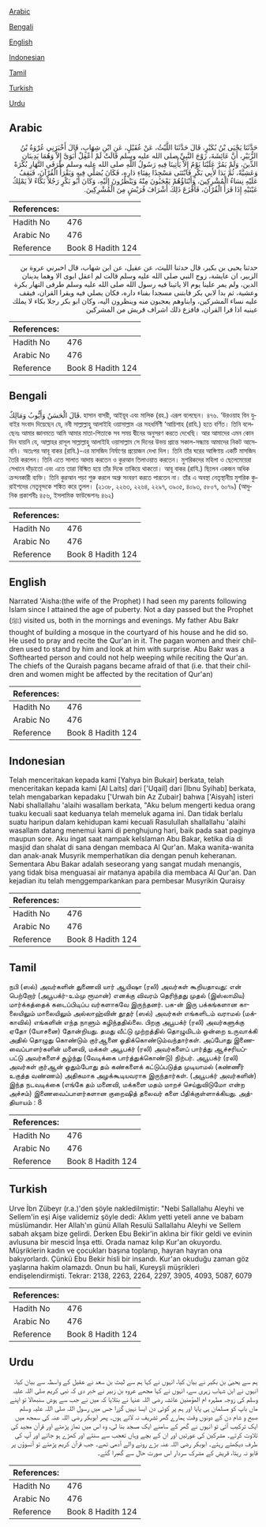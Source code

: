 [Arabic](#arabic)

[Bengali](#bengali)

[English](#english)

[Indonesian](#indonesian)

[Tamil](#tamil)

[Turkish](#turkish)

[Urdu](#urdu)

## Arabic


<div dir="rtl" lang="ar" style={{fontSize:'larger',backgroundColor:'#f8f9fa',padding:20}}>
حَدَّثَنَا يَحْيَى بْنُ بُكَيْرٍ، قَالَ حَدَّثَنَا اللَّيْثُ، عَنْ عُقَيْلٍ، عَنِ ابْنِ شِهَابٍ، قَالَ أَخْبَرَنِي عُرْوَةُ بْنُ الزُّبَيْرِ، أَنَّ عَائِشَةَ، زَوْجَ النَّبِيِّ صلى الله عليه وسلم قَالَتْ لَمْ أَعْقِلْ أَبَوَىَّ إِلاَّ وَهُمَا يَدِينَانِ الدِّينَ، وَلَمْ يَمُرَّ عَلَيْنَا يَوْمٌ إِلاَّ يَأْتِينَا فِيهِ رَسُولُ اللَّهِ صلى الله عليه وسلم طَرَفَىِ النَّهَارِ بُكْرَةً وَعَشِيَّةً، ثُمَّ بَدَا لأَبِي بَكْرٍ فَابْتَنَى مَسْجِدًا بِفِنَاءِ دَارِهِ، فَكَانَ يُصَلِّي فِيهِ وَيَقْرَأُ الْقُرْآنَ، فَيَقِفُ عَلَيْهِ نِسَاءُ الْمُشْرِكِينَ، وَأَبْنَاؤُهُمْ يَعْجَبُونَ مِنْهُ وَيَنْظُرُونَ إِلَيْهِ، وَكَانَ أَبُو بَكْرٍ رَجُلاً بَكَّاءً لاَ يَمْلِكُ عَيْنَيْهِ إِذَا قَرَأَ الْقُرْآنَ، فَأَفْزَعَ ذَلِكَ أَشْرَافَ قُرَيْشٍ مِنَ الْمُشْرِكِينَ‏.‏
</div>
<div style={{backgroundColor:'#f8f9fa',padding:20, marginBottom: 10}}><table> <thead> <tr> <th>References:</th> <th></th> </tr> </thead> <tbody><tr><td>Hadith No</td><td>476</td></tr><tr><td>Arabic No</td><td>476</td></tr><tr><td>Reference</td><td>Book 8 Hadith 124</td></tr></tbody></table></div>


<div dir="rtl" lang="ar" style={{fontSize:'larger',backgroundColor:'#f8f9fa',padding:20}}>
حدثنا يحيى بن بكير، قال حدثنا الليث، عن عقيل، عن ابن شهاب، قال اخبرني عروة بن الزبير، ان عايشة، زوج النبي صلى الله عليه وسلم قالت لم اعقل ابوى الا وهما يدينان الدين، ولم يمر علينا يوم الا ياتينا فيه رسول الله صلى الله عليه وسلم طرفى النهار بكرة وعشية، ثم بدا لابي بكر فابتنى مسجدا بفناء داره، فكان يصلي فيه ويقرا القران، فيقف عليه نساء المشركين، وابناوهم يعجبون منه وينظرون اليه، وكان ابو بكر رجلا بكاء لا يملك عينيه اذا قرا القران، فافزع ذلك اشراف قريش من المشركين
</div>
<div style={{backgroundColor:'#f8f9fa',padding:20, marginBottom: 10}}><table> <thead> <tr> <th>References:</th> <th></th> </tr> </thead> <tbody><tr><td>Hadith No</td><td>476</td></tr><tr><td>Arabic No</td><td>476</td></tr><tr><td>Reference</td><td>Book 8 Hadith 124</td></tr></tbody></table></div>

## Bengali


<div dir="ltr" lang="bn" style={{fontSize:'larger',backgroundColor:'#f8f9fa',padding:20}}>
قَالَ الْحَسَنُ وَأَيُّوبُ وَمَالِكٌ. হাসান বাসরী, আইয়ূব এবং মালিক (রহ.) এরূপ বলেছেন। ৪৭৬. ‘উরওয়াহ বিন যুবাইর সংবাদ দিয়েছেন যে, নবী সাল্লাল্লাহু আলাইহি ওয়াসাল্লাম এর সহধর্মিণী ‘আয়িশাহ (রাযি.) হতে বর্ণিত। তিনি বলেছেনঃ আমার জ্ঞানমতে আমি আমার মাতা-পিতাকে সব সময় দ্বীনের অনুসরণ করতে দেখেছি। আর আমাদের এমন কোন দিন যায়নি যে, আল্লাহর রাসূল সাল্লাল্লাহু আলাইহি ওয়াসাল্লাম সে দিনের উভয় প্রান্তে সকাল-সন্ধ্যায় আমাদের নিকট আসেননি। অতঃপর আবূ বাকর (রাযি.)-এর মাসজিদ নির্মাণের প্রয়োজন দেখা দিল। তিনি তাঁর ঘরের আঙ্গিণায় একটি মাসজিদ তৈরি করলেন। তিনি এতে সালাত আদায় করতেন ও কুরআন তিলাওয়াত করতেন। মুশরিকদের মহিলা ও ছেলেমেয়েরা সেখানে দাঁড়াতো এবং এতে তারা বিস্মিত হয়ে তাঁর দিকে তাকিয়ে থাকতো। আবূ বাকর (রাযি.) ছিলেন একজন অধিক ক্রন্দনকারী ব্যক্তি। তিনি কুরআন পড়া শুরু করলে অশ্রু সংবরণ করতে পারতেন না। তাঁর এ অবস্থা নেতৃস্থানীয় মুশরিক কুরাইশদের নেতৃবৃন্দকে শঙ্কিত করে তুলল। (২১৩৮, ২২৬৩, ২২৬৪, ২২৯৭, ৩৯০৫, ৪০৯৩, ৫৮০৭, ৬০৭৯) (আধুনিক প্রকাশনীঃ ৪৫৬, ইসলামিক ফাউন্ডেশনঃ ৪৬২)
</div>
<div style={{backgroundColor:'#f8f9fa',padding:20, marginBottom: 10}}><table> <thead> <tr> <th>References:</th> <th></th> </tr> </thead> <tbody><tr><td>Hadith No</td><td>476</td></tr><tr><td>Arabic No</td><td>476</td></tr><tr><td>Reference</td><td>Book 8 Hadith 124</td></tr></tbody></table></div>

## English


<div dir="ltr" lang="en" style={{fontSize:'larger',backgroundColor:'#f8f9fa',padding:20}}>
Narrated 'Aisha:(the wife of the Prophet) I had seen my parents following Islam since I attained the age of puberty. Not a day passed but the Prophet (ﷺ) visited us, both in the mornings and evenings. My father Abu Bakr thought of building a mosque in the courtyard of his house and he did so. He used to pray and recite the Qur'an in it. The pagan women and their children used to stand by him and look at him with surprise. Abu Bakr was a Softhearted person and could not help weeping while reciting the Qur'an. The chiefs of the Quraish pagans became afraid of that (i.e. that their children and women might be affected by the recitation of Qur'an)
</div>
<div style={{backgroundColor:'#f8f9fa',padding:20, marginBottom: 10}}><table> <thead> <tr> <th>References:</th> <th></th> </tr> </thead> <tbody><tr><td>Hadith No</td><td>476</td></tr><tr><td>Arabic No</td><td>476</td></tr><tr><td>Reference</td><td>Book 8 Hadith 124</td></tr></tbody></table></div>

## Indonesian


<div dir="ltr" lang="id" style={{fontSize:'larger',backgroundColor:'#f8f9fa',padding:20}}>
Telah menceritakan kepada kami [Yahya bin Bukair] berkata, telah menceritakan kepada kami [Al Laits] dari ['Uqail] dari [Ibnu Syihab] berkata, telah mengabarkan kepadaku ['Urwah bin Az Zubair] bahwa ['Aisyah] isteri Nabi shallallahu 'alaihi wasallam berkata, "Aku belum mengerti kedua orang tuaku kecuali saat keduanya telah memeluk agama ini. Dan tidak berlalu suatu haripun dalam kehidupan kami kecuali Rasulullah shallallahu 'alaihi wasallam datang menemui kami di penghujung hari, baik pada saat paginya maupun sore. Aku ingat saat nampak keIslaman Abu Bakar, ketika dia di masjid dan shalat di sana dengan membaca Al Qur'an. Maka wanita-wanita dan anak-anak Musyrik memperhatikan dia dengan penuh keheranan. Sementara Abu Bakar adalah seseorang yang sangat mudah menangis, yang tidak bisa menguasai air matanya apabila dia membaca Al Qur'an. Dan kejadian itu telah menggemparkankan para pembesar Musyrikin Quraisy
</div>
<div style={{backgroundColor:'#f8f9fa',padding:20, marginBottom: 10}}><table> <thead> <tr> <th>References:</th> <th></th> </tr> </thead> <tbody><tr><td>Hadith No</td><td>476</td></tr><tr><td>Arabic No</td><td>476</td></tr><tr><td>Reference</td><td>Book 8 Hadith 124</td></tr></tbody></table></div>

## Tamil


<div dir="ltr" lang="ta" style={{fontSize:'larger',backgroundColor:'#f8f9fa',padding:20}}>
நபி (ஸல்) அவர்களின் துணைவி யார் ஆயிஷா (ரலி) அவர்கள் கூறியதாவது: என் பெற்றோர் (அபூபக்ர்-உம்மு ரூமான்) எனக்கு விவரம் தெரிந்தது முதல் (இஸ்லாமிய) மார்க்கத்தைக் கடைப்பிடிப்ப வர்களாகவே இருந்தனர். பக-ன் இரு பக்கங்களான காலையிலும் மாலையிலும் அல்லாஹ்வின் தூதர் (ஸல்) அவர்கள் எங்களிடம் வராமல் (மக்காவில்) எங்களின் எந்த நாளும் கழிந்ததில்லை. பிறகு அபூபக்ர் (ரலி) அவர்களுக்கு ஏதோ (யோசனை) தோன்றியது. தமது வீட்டு முற்றத்தில் தொழுமிடம் ஒன்றை உருவாக்கி அதில் தொழுது கொண்டும் குர்ஆனை ஓதிக்கொண்டும்வந்தார்கள். அப்போது இணைவைப்பாளர்களின் மனைவி, மக்கள் அபூபக்ர் (ரலி) அவர்களைப் பார்த்து ஆச்சரியப்பட்டு அவர்களைச் சூழ்ந்து (வேடிக்கை பார்த்துக்கொண்டு) நிற்பர். அபூபக்ர் (ரலி) அவர்கள் குர்ஆன் ஓதும்போது தம் கண்களைக் கட்டுப்படுத்த முடியாமல் (கண்ணீர் உகுத்த வண்ணம்) அதிகமாக அழக்கூடியவராக இருந்தார்கள். (அபூபக்ர் அவர்களின்) இந்த நடவடிக்கை (எங்கே தம் மனைவி, மக்களை மதம் மாறச் செய்துவிடுமோ என்ற அச்சம்) இணைவைப்பாளர்களான குறைஷித் தலைவர் களை பீதிக்குள்ளாக்கியது. அத்தியாயம் : 8
</div>
<div style={{backgroundColor:'#f8f9fa',padding:20, marginBottom: 10}}><table> <thead> <tr> <th>References:</th> <th></th> </tr> </thead> <tbody><tr><td>Hadith No</td><td>476</td></tr><tr><td>Arabic No</td><td>476</td></tr><tr><td>Reference</td><td>Book 8 Hadith 124</td></tr></tbody></table></div>

## Turkish


<div dir="ltr" lang="tr" style={{fontSize:'larger',backgroundColor:'#f8f9fa',padding:20}}>
Urve İbn Zübeyr (r.a.)'den şöyle nakledilmiştir: "Nebi Sallallahu Aleyhi ve Sellem'in eşi Aişe validemiz şöyle dedi: Aklım yetti yeteli anne ve babam müslümandır. Her Allah'ın günü Allah Resulü Sallallahu Aleyhi ve Sellem sabah akşam bize gelirdi. Derken Ebu Bekir'in aklına bir fikir geldi ve evinin avlusuna bir mescid İnşa etti. Orada namaz kılıp Kur'an okuyordu. Müşriklerin kadın ve çocukları başına toplanıp, hayran hayran ona bakıyorlardı. Çünkü Ebu Bekir hisli bir insandı. Kur'an okuduğu zaman göz yaşlarına hakim olamazdı. Onun bu hali, Kureyşli müşrikleri endişelendirmişti. Tekrar: 2138, 2263, 2264, 2297, 3905, 4093, 5087, 6079
</div>
<div style={{backgroundColor:'#f8f9fa',padding:20, marginBottom: 10}}><table> <thead> <tr> <th>References:</th> <th></th> </tr> </thead> <tbody><tr><td>Hadith No</td><td>476</td></tr><tr><td>Arabic No</td><td>476</td></tr><tr><td>Reference</td><td>Book 8 Hadith 124</td></tr></tbody></table></div>

## Urdu


<div dir="rtl" lang="ur" style={{fontSize:'larger',backgroundColor:'#f8f9fa',padding:20}}>
ہم سے یحییٰ بن بکیر نے بیان کیا، انہوں نے کہا ہم سے لیث بن سعد نے عقیل کے واسطہ سے بیان کیا، انہوں نے ابن شہاب زہری سے، انہوں نے کہا مجھے عروہ بن زبیر نے خبر دی کہ نبی کریم صلی اللہ علیہ وسلم کی زوجہ مطہرہ ام المؤمنین عائشہ رضی اللہ عنہا نے بتلایا کہ میں نے جب سے ہوش سنبھالا تو اپنے ماں باپ کو مسلمان ہی پایا اور ہم پر کوئی دن ایسا نہیں گزرا جس میں رسول اللہ صلی اللہ علیہ وسلم صبح و شام دن کے دونوں وقت ہمارے گھر تشریف نہ لائے ہوں۔ پھر ابوبکر رضی اللہ عنہ کی سمجھ میں ایک ترکیب آئی تو انہوں نے گھر کے سامنے ایک مسجد بنا لی، وہ اس میں نماز پڑھتے اور قرآن مجید کی تلاوت کرتے۔ مشرکین کی عورتیں اور ان کے بچے وہاں تعجب سے سنتے اور کھڑے ہو جاتے اور آپ کی طرف دیکھتے رہتے۔ ابوبکر رضی اللہ عنہ بڑے رونے والے آدمی تھے۔ جب قرآن کریم پڑھتے تو آنسوؤں پر قابو نہ رہتا، قریش کے مشرک سردار اس صورت حال سے گھبرا گئے۔
</div>
<div style={{backgroundColor:'#f8f9fa',padding:20, marginBottom: 10}}><table> <thead> <tr> <th>References:</th> <th></th> </tr> </thead> <tbody><tr><td>Hadith No</td><td>476</td></tr><tr><td>Arabic No</td><td>476</td></tr><tr><td>Reference</td><td>Book 8 Hadith 124</td></tr></tbody></table></div>
